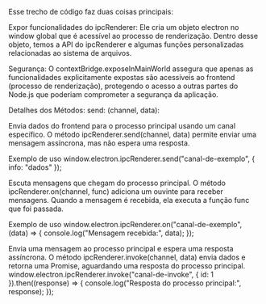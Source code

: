 Esse trecho de código faz duas coisas principais:

Expor funcionalidades do ipcRenderer: Ele cria um objeto electron no window global que é acessível ao processo de renderização. Dentro desse objeto, temos a API do ipcRenderer e algumas funções personalizadas relacionadas ao sistema de arquivos.

Segurança: O contextBridge.exposeInMainWorld assegura que apenas as funcionalidades explicitamente expostas são acessíveis ao frontend (processo de renderização), protegendo o acesso a outras partes do Node.js que poderiam comprometer a segurança da aplicação.

Detalhes dos Métodos:
send: (channel, data):

Envia dados do frontend para o processo principal usando um canal específico.
O método ipcRenderer.send(channel, data) permite enviar uma mensagem assíncrona, mas não espera uma resposta.

Exemplo de uso
window.electron.ipcRenderer.send("canal-de-exemplo", { info: "dados" });

Escuta mensagens que chegam do processo principal.
O método ipcRenderer.on(channel, func) adiciona um ouvinte para receber mensagens. Quando a mensagem é recebida, ela executa a função func que foi passada.

Exemplo de uso
window.electron.ipcRenderer.on("canal-de-exemplo", (data) => {
  console.log("Mensagem recebida:", data);
});

Envia uma mensagem ao processo principal e espera uma resposta assíncrona.
O método ipcRenderer.invoke(channel, data) envia dados e retorna uma Promise, aguardando uma resposta do processo principal.
window.electron.ipcRenderer.invoke("canal-de-invoke", { id: 1 }).then((response) => {
  console.log("Resposta do processo principal:", response);
});